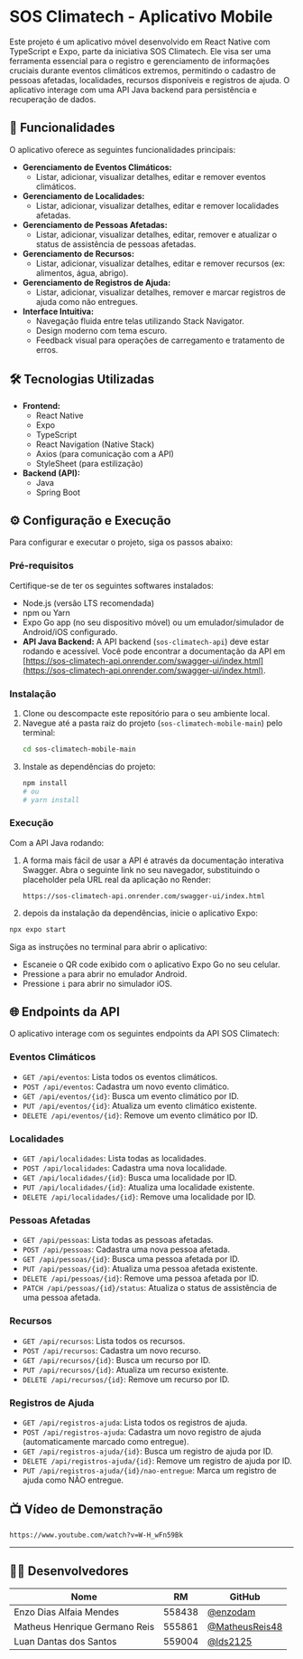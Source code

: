 # SOS Climatech - Aplicativo Mobile

Este projeto é um aplicativo móvel desenvolvido em React Native com TypeScript e Expo, parte da iniciativa SOS Climatech. Ele visa ser uma ferramenta essencial para o registro e gerenciamento de informações cruciais durante eventos climáticos extremos, permitindo o cadastro de pessoas afetadas, localidades, recursos disponíveis e registros de ajuda. O aplicativo interage com uma API Java backend para persistência e recuperação de dados.

## 🚀 Funcionalidades

O aplicativo oferece as seguintes funcionalidades principais:

*   **Gerenciamento de Eventos Climáticos:**
    *   Listar, adicionar, visualizar detalhes, editar e remover eventos climáticos.
*   **Gerenciamento de Localidades:**
    *   Listar, adicionar, visualizar detalhes, editar e remover localidades afetadas.
*   **Gerenciamento de Pessoas Afetadas:**
    *   Listar, adicionar, visualizar detalhes, editar, remover e atualizar o status de assistência de pessoas afetadas.
*   **Gerenciamento de Recursos:**
    *   Listar, adicionar, visualizar detalhes, editar e remover recursos (ex: alimentos, água, abrigo).
*   **Gerenciamento de Registros de Ajuda:**
    *   Listar, adicionar, visualizar detalhes, remover e marcar registros de ajuda como não entregues.
*   **Interface Intuitiva:**
    *   Navegação fluida entre telas utilizando Stack Navigator.
    *   Design moderno com tema escuro.
    *   Feedback visual para operações de carregamento e tratamento de erros.

## 🛠 Tecnologias Utilizadas

*   **Frontend:**
    *   React Native
    *   Expo
    *   TypeScript
    *   React Navigation (Native Stack)
    *   Axios (para comunicação com a API)
    *   StyleSheet (para estilização)
*   **Backend (API):**
    *   Java
    *   Spring Boot

## ⚙️ Configuração e Execução

Para configurar e executar o projeto, siga os passos abaixo:

### Pré-requisitos

Certifique-se de ter os seguintes softwares instalados:

*   Node.js (versão LTS recomendada)
*   npm ou Yarn
*   Expo Go app (no seu dispositivo móvel) ou um emulador/simulador de Android/iOS configurado.
*   **API Java Backend:** A API backend (`sos-climatech-api`) deve estar rodando e acessível. Você pode encontrar a documentação da API em [https://sos-climatech-api.onrender.com/swagger-ui/index.html](https://sos-climatech-api.onrender.com/swagger-ui/index.html).

### Instalação

1.  Clone ou descompacte este repositório para o seu ambiente local.
2.  Navegue até a pasta raiz do projeto (`sos-climatech-mobile-main`) pelo terminal:
    ```bash
    cd sos-climatech-mobile-main
    ```
3.  Instale as dependências do projeto:
    ```bash
    npm install
    # ou
    # yarn install
    ```


### Execução

Com a API Java rodando:

1.  A forma mais fácil de usar a API é através da documentação interativa Swagger. Abra o seguinte link no seu navegador, substituindo o placeholder pela URL real da aplicação no Render:
    ```
    https://sos-climatech-api.onrender.com/swagger-ui/index.html
    ```


2. depois da instalação da dependências, inicie o aplicativo Expo:

```bash
npx expo start
```

Siga as instruções no terminal para abrir o aplicativo:

*   Escaneie o QR code exibido com o aplicativo Expo Go no seu celular.
*   Pressione `a` para abrir no emulador Android.
*   Pressione `i` para abrir no simulador iOS.

## 🌐 Endpoints da API

O aplicativo interage com os seguintes endpoints da API SOS Climatech:

### Eventos Climáticos

*   `GET /api/eventos`: Lista todos os eventos climáticos.
*   `POST /api/eventos`: Cadastra um novo evento climático.
*   `GET /api/eventos/{id}`: Busca um evento climático por ID.
*   `PUT /api/eventos/{id}`: Atualiza um evento climático existente.
*   `DELETE /api/eventos/{id}`: Remove um evento climático por ID.

### Localidades

*   `GET /api/localidades`: Lista todas as localidades.
*   `POST /api/localidades`: Cadastra uma nova localidade.
*   `GET /api/localidades/{id}`: Busca uma localidade por ID.
*   `PUT /api/localidades/{id}`: Atualiza uma localidade existente.
*   `DELETE /api/localidades/{id}`: Remove uma localidade por ID.

### Pessoas Afetadas

*   `GET /api/pessoas`: Lista todas as pessoas afetadas.
*   `POST /api/pessoas`: Cadastra uma nova pessoa afetada.
*   `GET /api/pessoas/{id}`: Busca uma pessoa afetada por ID.
*   `PUT /api/pessoas/{id}`: Atualiza uma pessoa afetada existente.
*   `DELETE /api/pessoas/{id}`: Remove uma pessoa afetada por ID.
*   `PATCH /api/pessoas/{id}/status`: Atualiza o status de assistência de uma pessoa afetada.

### Recursos

*   `GET /api/recursos`: Lista todos os recursos.
*   `POST /api/recursos`: Cadastra um novo recurso.
*   `GET /api/recursos/{id}`: Busca um recurso por ID.
*   `PUT /api/recursos/{id}`: Atualiza um recurso existente.
*   `DELETE /api/recursos/{id}`: Remove um recurso por ID.

### Registros de Ajuda

*   `GET /api/registros-ajuda`: Lista todos os registros de ajuda.
*   `POST /api/registros-ajuda`: Cadastra um novo registro de ajuda (automaticamente marcado como entregue).
*   `GET /api/registros-ajuda/{id}`: Busca um registro de ajuda por ID.
*   `DELETE /api/registros-ajuda/{id}`: Remove um registro de ajuda por ID.
*   `PUT /api/registros-ajuda/{id}/nao-entregue`: Marca um registro de ajuda como NÃO entregue.

## 📺 Vídeo de Demonstração

```
https://www.youtube.com/watch?v=W-H_wFn59Bk
```

---

## 👨‍💻 Desenvolvedores

| Nome                          | RM      | GitHub |
|-------------------------------|---------|--------|
| Enzo Dias Alfaia Mendes       | 558438  | [@enzodam](https://github.com/enzodam) |
| Matheus Henrique Germano Reis | 555861  | [@MatheusReis48](https://github.com/MatheusReis48) |
| Luan Dantas dos Santos        | 559004  | [@lds2125](https://github.com/lds2125) |


